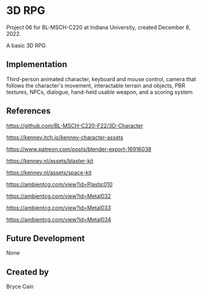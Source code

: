 # 3D RPG

Project 06 for BL-MSCH-C220 at Indiana University, created December 8, 2022.

A basic 3D RPG

## Implementation
Third-person animated character, keyboard and mouse control, camera that follows the character's movement, interactable terrain and objects, PBR textures, NPCs, dialogue, hand-held usable weapon, and a scoring system

## References

https://github.com/BL-MSCH-C220-F22/3D-Character

https://kenney.itch.io/kenney-character-assets

https://www.patreon.com/posts/blender-export-16916038

https://kenney.nl/assets/blaster-kit

https://kenney.nl/assets/space-kit

https://ambientcg.com/view?id=Plastic010

https://ambientcg.com/view?id=Metal032

https://ambientcg.com/view?id=Metal033

https://ambientcg.com/view?id=Metal034

## Future Development
None

## Created by
Bryce Cain
